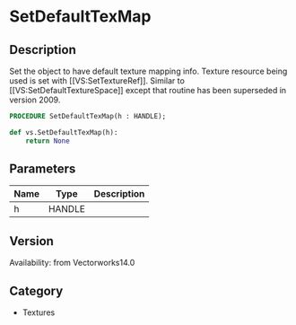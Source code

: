 # SetDefaultTexMap

## Description
Set the object to have default texture mapping info. Texture resource being used is set with [[VS:SetTextureRef]]. Similar to [[VS:SetDefaultTextureSpace]] except that routine has been superseded in version 2009.

```pascal
PROCEDURE SetDefaultTexMap(h : HANDLE);
```

```python
def vs.SetDefaultTexMap(h):
    return None
```

## Parameters
|Name|Type|Description|
|---|---|---|
|h|HANDLE|   |

## Version
Availability: from Vectorworks14.0

## Category
* Textures

